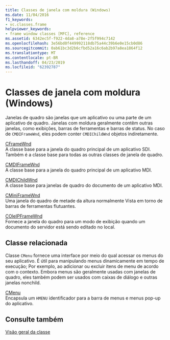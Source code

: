 ```yaml
---
title: Classes de janela com moldura (Windows)
ms.date: 11/04/2016
f1_keywords:
- vc.classes.frame
helpviewer_keywords:
- frame window classes [MFC], reference
ms.assetid: 6342ec5f-f922-4da8-a78e-2f5f994c7142
ms.openlocfilehash: 3e56bd0f449992118db75a44c39b6e0e15cb0d86
ms.sourcegitcommit: 0ab61bc3d2b6cfbd52a16c6ab2b97a8ea1864f12
ms.translationtype: MT
ms.contentlocale: pt-BR
ms.lasthandoff: 04/23/2019
ms.locfileid: "62392787"
---
```

# <a name="frame-window-classes-windows"></a>Classes de janela com moldura (Windows)

Janelas de quadro são janelas que um aplicativo ou uma parte de um aplicativo de quadro. Janelas com moldura geralmente contêm outras janelas, como exibições, barras de ferramentas e barras de status. No caso de `CMDIFrameWnd`, eles podem conter `CMDIChildWnd` objetos indiretamente.

[CFrameWnd](../mfc/reference/cframewnd-class.md)<br/>
A classe base para a janela do quadro principal de um aplicativo SDI. Também é a classe base para todas as outras classes de janela de quadro.

[CMDIFrameWnd](../mfc/reference/cmdiframewnd-class.md)<br/>
A classe base para a janela do quadro principal de um aplicativo MDI.

[CMDIChildWnd](../mfc/reference/cmdichildwnd-class.md)<br/>
A classe base para janelas de quadro do documento de um aplicativo MDI.

[CMiniFrameWnd](../mfc/reference/cminiframewnd-class.md)<br/>
Uma janela do quadro de metade da altura normalmente Vista em torno de barras de ferramentas flutuantes.

[COleIPFrameWnd](../mfc/reference/coleipframewnd-class.md)<br/>
Fornece a janela do quadro para um modo de exibição quando um documento do servidor está sendo editado no local.

## <a name="related-class"></a>Classe relacionada

Classe `CMenu` fornece uma interface por meio do qual acessar os menus do seu aplicativo. É útil para manipulando menus dinamicamente em tempo de execução; Por exemplo, ao adicionar ou excluir itens de menu de acordo com o contexto. Embora menus são geralmente usadas com janelas de quadro, eles também podem ser usados com caixas de diálogo e outras janelas nonchild.

[CMenu](../mfc/reference/cmenu-class.md)<br/>
Encapsula um `HMENU` identificador para a barra de menus e menus pop-up do aplicativo.

## <a name="see-also"></a>Consulte também

[Visão geral da classe](../mfc/class-library-overview.md)

